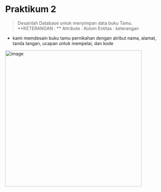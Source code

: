 # Praktikum 2

> Desainlah Database untuk menyimpan data buku Tamu.
>**KETERANGAN : **
  > Attribute : Kolom
  > Entitas : keterangan
- kami memdesain buku tamu pernikahan dengan atribut nama, alamat, tanda tangan, ucapan untuk mempelai, dan kode

  
 <img width="436" alt="image" src="https://github.com/yurisaprilian/BASIS-DATA/assets/160213851/50dd8e6c-7a99-42aa-97f1-f419a7d0e437">

